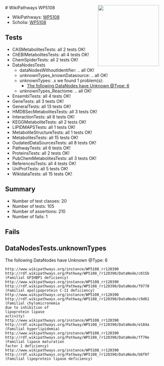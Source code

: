 <img style="float: right; width: 200px" src="https://upload.wikimedia.org/wikipedia/commons/thumb/8/83/Wplogo_with_text_500.png/640px-Wplogo_with_text_500.png" />
# WikiPathways WP5108

* WikiPathways: [WP5108](https://new.wikipathways.org/pathways/WP5108)
* Scholia: [WP5108](https://scholia.toolforge.org/wikipathways/WP5108)
## Tests
* CASMetabolitesTests: all 2 tests OK!
* ChEBIMetabolitesTests: all 4 tests OK!
* ChemSpiderTests: all 2 tests OK!
* DataNodesTests
    * dataNodesWithoutIdentifier: .. all OK!
    * unknownTypes_knownDatasource: .. all OK!
    * unknownTypes: .x we found 1 problem(s):
        * [The following DataNodes have Unknown @Type: 6](#839973e4)
    * unknownTypes_Reactome: .. all OK!
* EnsemblTests: all 4 tests OK!
* GeneTests: all 3 tests OK!
* GeneralTests: all 13 tests OK!
* HMDBSecMetabolitesTests: all 3 tests OK!
* InteractionTests: all 8 tests OK!
* KEGGMetaboliteTests: all 2 tests OK!
* LIPIDMAPSTests: all 1 tests OK!
* MetaboliteStructureTests: all 1 tests OK!
* MetabolitesTests: all 15 tests OK!
* OudatedDataSourcesTests: all 8 tests OK!
* PathwayTests: all 6 tests OK!
* ProteinsTests: all 2 tests OK!
* PubChemMetabolitesTests: all 3 tests OK!
* ReferencesTests: all 4 tests OK!
* UniProtTests: all 5 tests OK!
* WikidataTests: all 15 tests OK!


## Summary

* Number of test classes: 20
* Number of tests: 105
* Number of assertions: 210
* Number of fails: 1

## Fails

<a name="839973e4" />

## DataNodesTests.unknownTypes

The following DataNodes have Unknown @Type: 6
```
http://www.wikipathways.org/instance/WP5108_rr120390 http://rdf.wikipathways.org/Pathway/WP5108_rr120390/DataNode/c015b (Familial GPIHBP1 deficiency)
http://www.wikipathways.org/instance/WP5108_rr120390 http://rdf.wikipathways.org/Pathway/WP5108_rr120390/DataNode/f9770 (Familial apolipoprotein C-II deficiency)
http://www.wikipathways.org/instance/WP5108_rr120390 http://rdf.wikipathways.org/Pathway/WP5108_rr120390/DataNode/c9d61 (Familial chylomicronemia 
due to inhibition of 
lipoprotein lipase 
activity)
http://www.wikipathways.org/instance/WP5108_rr120390 http://rdf.wikipathways.org/Pathway/WP5108_rr120390/DataNode/e184a (Familial hyperlipidemia)
http://www.wikipathways.org/instance/WP5108_rr120390 http://rdf.wikipathways.org/Pathway/WP5108_rr120390/DataNode/ff70e (Familial lipase maturation 
factor 1 deficiency)
http://www.wikipathways.org/instance/WP5108_rr120390 http://rdf.wikipathways.org/Pathway/WP5108_rr120390/DataNode/b8f0f (Familial lipoprotein lipase deficiency)
```

